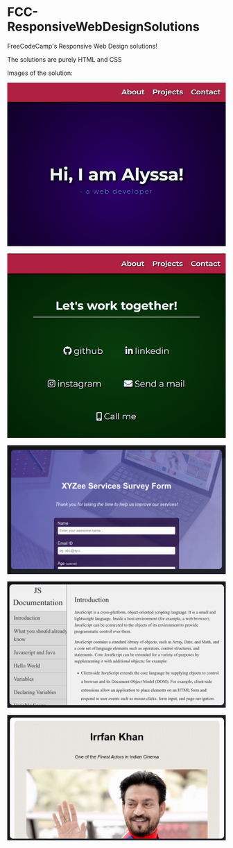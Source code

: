 # FCC-ResponsiveWebDesignSolutions
FreeCodeCamp's Responsive Web Design solutions!

The solutions are purely HTML and CSS

Images of the solution:

![Portfolio-image](https://github.com/prakrutivaghasiya/images/blob/master/portfolio-1.png?raw=true)

![Portfolio-1-image](https://github.com/prakrutivaghasiya/images/blob/master/portfolio-2.png?raw=true)

![Survey-image](https://github.com/prakrutivaghasiya/images/blob/master/Survey.png?raw=true)

![Technical-Document-image](https://github.com/prakrutivaghasiya/images/blob/master/technical.png?raw=true)

![Tribute-image](https://github.com/prakrutivaghasiya/images/blob/master/tribute.png?raw=true)
